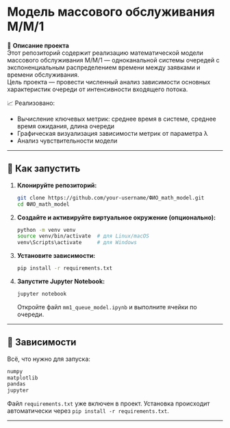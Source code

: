 # Модель массового обслуживания M/M/1

📌 **Описание проекта**  
Этот репозиторий содержит реализацию математической модели массового обслуживания M/M/1 — одноканальной системы очередей с экспоненциальным распределением времени между заявками и времени обслуживания.  
Цель проекта — провести численный анализ зависимости основных характеристик очереди от интенсивности входящего потока.

📈 Реализовано:
- Вычисление ключевых метрик: среднее время в системе, среднее время ожидания, длина очереди
- Графическая визуализация зависимости метрик от параметра λ
- Анализ чувствительности модели

---

## 🔧 Как запустить

1. **Клонируйте репозиторий:**
   ```bash
   git clone https://github.com/your-username/ФИО_math_model.git
   cd ФИО_math_model
   ```

2. **Создайте и активируйте виртуальное окружение (опционально):**
   ```bash
   python -m venv venv
   source venv/bin/activate  # для Linux/macOS
   venv\Scripts\activate     # для Windows
   ```

3. **Установите зависимости:**
   ```bash
   pip install -r requirements.txt
   ```

4. **Запустите Jupyter Notebook:**
   ```bash
   jupyter notebook
   ```

   Откройте файл `mm1_queue_model.ipynb` и выполните ячейки по очереди.

---

## 🧩 Зависимости

Всё, что нужно для запуска:

```txt
numpy
matplotlib
pandas
jupyter
```

Файл `requirements.txt` уже включен в проект. Установка происходит автоматически через `pip install -r requirements.txt`.

---




